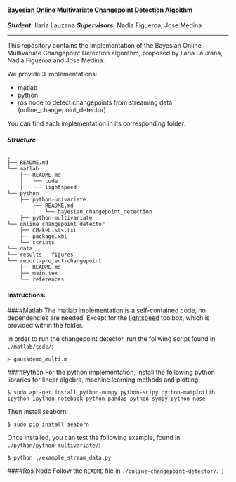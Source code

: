 #### Bayesian Online Multivariate Changepoint Detection Algoithm 
***Student:*** Ilaria Lauzana
***Supervisors:*** Nadia Figueroa, Jose Medina

---

This repository contains the implementation of the Bayesian Online Multivariate Changepoint Detection algorithm, proposed by Ilaria Lauzana, Nadia Figueroa and Jose Medina. 

We provide 3 implementations:
- matlab
- python
- ros node to detect changepoints from streaming data (online_changepoint_detector)

You can find each implementation in its corresponding folder:
##### Structure
```
.
├── README.md
└── matlab
    ├── README.md
    │   └── code
    │   └── lightspeed
└── python
    ├── python-univariate
        ├── README.md
        │   └── bayesian_changepoint_detection
    ├── python-multivariate
└── online_changepoint_detector
    ├── CMakeLists.txt
    ├── package.xml
    └── scripts
└── data
└── results - figures
└── report-project-changepoint
    ├── README.md
    ├── main.tex
    └── references
```

#### Instructions:

####Matlab
The matlab implementation is a self-contained code, no dependencies are needed. Except for the [lightspeed](http://research.microsoft.com/en-us/um/people/minka/software/lightspeed/) toolbox, which is provided within the folder.

In order to run the changepoint detector, run the follwing script found in ```./matlab/code/```:
```
> gaussdemo_multi.m
```

####Python
For the python implementation, install the following python libraries for linear algebra, machine learning methods and plotting:
```
$ sudo apt-get install python-numpy python-scipy python-matplotlib ipython ipython-notebook python-pandas python-sympy python-nose
```
Then install seaborn:
```
$ sudo pip install seaborn
```

Once installed, you can test the following example, found in ``./python/python-multivariate/``:
```
$ python ./example_stream_data.py
```

####Ros Node
Follow the ```README``` file in ```./online-changepoint-detector/```. :)
